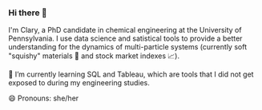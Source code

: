 ### Hi there 👋

I'm Clary, a PhD candidate in chemical engineering at the University of Pennsylvania. I use data science and satistical tools to provide a better understanding for the dynamics of multi-particle systems (currently soft "squishy" materials 🔬 and stock market indexes 📈).

🌱 I’m currently learning SQL and Tableau, which are tools that I did not get exposed to during my engineering studies.

😄 Pronouns: she/her

<!--
**claryrodz/claryrodz** is a ✨ _special_ ✨ repository because its `README.md` (this file) appears on your GitHub profile.

Here are some ideas to get you started:

- 🔭 I’m currently working on ...
- 🌱 I’m currently learning ...
- 👯 I’m looking to collaborate on ...
- 🤔 I’m looking for help with ...
- 💬 Ask me about ...
- 📫 How to reach me: ...
- 😄 Pronouns: ...
- ⚡ Fun fact: ...
-->
